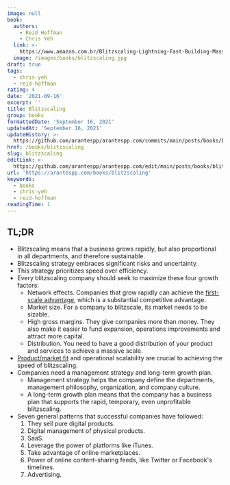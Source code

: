 ```yaml
---
image: null
book:
  authors:
    - Reid Hoffman
    - Chris Yeh
  link: >-
    https://www.amazon.com.br/Blitzscaling-Lightning-Fast-Building-Massively-Companies/dp/1524761419
  image: /images/books/blitzscaling.jpg
draft: true
tags:
  - chris-yeh
  - reid-hoffman
rating: 4
date: '2021-09-16'
excerpt: ''
title: Blitzscaling
group: books
formattedDate: 'September 16, 2021'
updatedAt: 'September 16, 2021'
updateHistory: >-
  https://github.com/arantespp/arantespp.com/commits/main/posts/books/blitzscaling.md
href: /books/blitzscaling
slug: blitzscaling
editLink: >-
  https://github.com/arantespp/arantespp.com/edit/main/posts/books/blitzscaling.md
url: 'https://arantespp.com/books/blitzscaling'
keywords:
  - books
  - chris-yeh
  - reid-hoffman
readingTime: 1
---
```


## TL;DR

- Blitzscaling means that a business grows rapidly, but also proportional in all departments, and therefore sustainable.
- Blitzscaling strategy embraces significant risks and uncertainty.
- This strategy prioritizes speed over efficiency.
- Every blitzscaling company should seek to maximize these four growth factors:
  - Network effects. Companies that grow rapidly can achieve the [first-scale advantage](/zettel/first-scaler-advantage), which is a substantial competitive advantage.
  - Market size. For a company to blitzscale, its market needs to be sizable.
  - High gross margins. They give companies more than money. They also make it easier to fund expansion, operations improvements and attract more capital.
  - Distribution. You need to have a good distribution of your product and services to achieve a massive scale.
- [Product/market fit](/zettel/product-market-fit) and operational scalability are crucial to achieving the speed of blitzscaling.
- Companies need a management strategy and long-term growth plan.
  - Management strategy helps the company define the departments, management philosophy, organization, and company culture.
  - A long-term growth plan means that the company has a business plan that supports the rapid, temporary, even unprofitable blitzscaling.
- Seven general patterns that successful companies have followed:
  1. They sell pure digital products.
  1. Digital management of physical products.
  1. SaaS.
  1. Leverage the power of platforms like iTunes.
  1. Take advantage of online marketplaces.
  1. Power of online content-sharing feeds, like Twitter or Facebook's timelines.
  1. Advertising.
